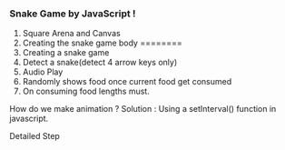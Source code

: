 ### Snake Game by JavaScript !

1. Square Arena and Canvas 
2. Creating the snake game body
========
2. Creating a snake game
3. Detect a snake(detect 4 arrow keys only)
4. Audio Play
5. Randomly shows food once current food get consumed
6. On consuming food lengths must.

How do we make animation ?
Solution : Using a setInterval() function in javascript.

Detailed Step
